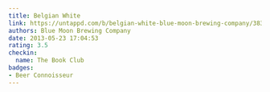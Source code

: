 ```yaml
---
title: Belgian White
link: https://untappd.com/b/belgian-white-blue-moon-brewing-company/3839
authors: Blue Moon Brewing Company
date: 2013-05-23 17:04:53
rating: 3.5
checkin:
  name: The Book Club
badges:
- Beer Connoisseur
---
```

